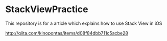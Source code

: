 # StackViewPractice

This repository is for a article which explains how to use Stack View in iOS

http://qiita.com/kinopontas/items/d08f84dbb711c5acbe28
